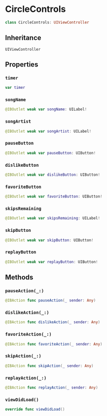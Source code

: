 # CircleControls

``` swift
class CircleControls: UIViewController 
```

## Inheritance

`UIViewController`

## Properties

### `timer`

``` swift
var timer 
```

### `songName`

``` swift
@IBOutlet weak var songName: UILabel!
```

### `songArtist`

``` swift
@IBOutlet weak var songArtist: UILabel!
```

### `pauseButton`

``` swift
@IBOutlet weak var pauseButton: UIButton!
```

### `dislikeButton`

``` swift
@IBOutlet weak var dislikeButton: UIButton!
```

### `favoriteButton`

``` swift
@IBOutlet weak var favoriteButton: UIButton!
```

### `skipsRemaining`

``` swift
@IBOutlet weak var skipsRemaining: UILabel!
```

### `skipButton`

``` swift
@IBOutlet weak var skipButton: UIButton!
```

### `replayButton`

``` swift
@IBOutlet weak var replayButton: UIButton!
```

## Methods

### `pauseAction(_:)`

``` swift
@IBAction func pauseAction(_ sender: Any) 
```

### `dislikeAction(_:)`

``` swift
@IBAction func dislikeAction(_ sender: Any) 
```

### `favoriteAction(_:)`

``` swift
@IBAction func favoriteAction(_ sender: Any) 
```

### `skipAction(_:)`

``` swift
@IBAction func skipAction(_ sender: Any) 
```

### `replayAction(_:)`

``` swift
@IBAction func replayAction(_ sender: Any) 
```

### `viewDidLoad()`

``` swift
override func viewDidLoad() 
```
